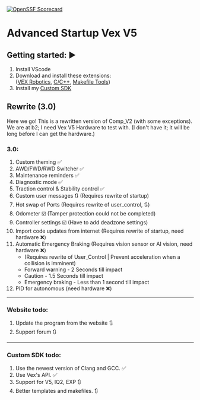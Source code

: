 [![OpenSSF Scorecard](https://api.scorecard.dev/projects/github.com/{owner}/{repo}/badge)](https://scorecard.dev/viewer/?uri=github.com/{owner}/{repo})

<h1 id="advanced-startup-vex-v5">Advanced Startup Vex V5</h1>
<h2 id="getting-started-">Getting started: ▶️</h2>
<ol>
<li>Install VScode</li>
<li>Download and install these extensions:<br>(<a href="https://marketplace.visualstudio.com/items?itemName=VEXRobotics.vexcode">VEX Robotics</a>, <a href="https://marketplace.visualstudio.com/items?itemName=ms-vscode.cpptools">C/C++</a>, <a href="https://marketplace.visualstudio.com/items?itemName=ms-vscode.makefile-tools">Makefile Tools</a>)  </li>
<li>Install my <a href="https://github.com/RanchoDVT/Vex-SDK">Custom SDK</a></li>
</ol>
<h2 id="rewrite-3-0-">Rewrite (3.0)</h2>
<p>Here we go! This is a rewritten version of Comp_V2 (with some exceptions).<br>We are at b2; I need Vex V5 Hardware to test with. (I don&#39;t have it; it will be long before I can get the hardware.)</p>
<h3 id="3-0">3.0:</h3>
<ol>
<li>Custom theming ✅</li>
<li>AWD/FWD/RWD Switcher ✅</li>
<li>Maintenance reminders ✅</li>
<li>Diagnostic mode ✅ </li>
<li>Traction control &amp; Stability control ✅</li>
<li>Custom user messages 🔃 (Requires rewrite of startup)</li>
<li>Hot swap of Ports (Requires rewrite of user_control, 🔃) </li>
<li>Odometer ☑️ (Tamper protection could not be completed)</li>
<li>Controller settings ☑️ (Have to add deadzone settings)</li>
<li>Import code updates from internet (Requires rewrite of startup, need hardware ❌) </li>
<li>Automatic Emergency Braking (Requires vision sensor or AI vision, need hardware ❌)<ul>
<li>(Requires rewrite of User_Control | Prevent acceleration when a collision is imminent)</li>
<li>Forward warning - 2 Seconds till impact</li>
<li>Caution - 1.5 Seconds till impact</li>
<li>Emergency braking - Less than 1 second till impact</li>
</ul>
</li>
<li>PID for autonomous (need hardware ❌)</li>

</ol>
<hr>
<h3 id="website-todo-">Website todo:</h3>
<ol>
<li>Update the program from the website 🔃</li>
<li>Support forum 🔃</li>
</ol>
<hr>
<h3 id="custom-sdk-todo-">Custom SDK todo:</h3>
<ol>
<li>Use the newest version of Clang and GCC. ✅</li>
<li>Use Vex&#39;s API. ✅</li>
<li>Support for V5, IQ2, EXP 🔃</li>
<li>Better templates and makefiles. 🔃</li>
</ol>
